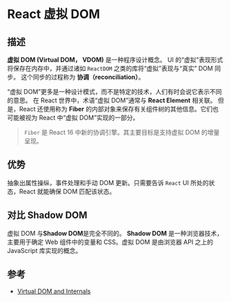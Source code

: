 # React 虚拟 DOM

## 描述

**虚拟 DOM (Virtual DOM， VDOM)** 是一种程序设计概念。
UI 的“虚拟”表现形式将保存在内存中，并通过诸如 `ReactDOM` 之类的库将“虚拟”表现与“真实” DOM 同步。
这个同步的过程称为 **协调（reconciliation）**。

“虚拟 DOM”更多是一种设计模式，而不是特定的技术，人们有时会说它表示不同的意思。
在 React 世界中，术语“虚拟 DOM”通常与 **React Element** 相关联。
但是，React 还使用称为 **Fiber** 的内部对象来保存有关组件树的其他信息。它们也可能被视为 React 中“虚拟 DOM”实现的一部分。

> `Fiber` 是 React 16 中新的协调引擎。其主要目标是支持虚拟 DOM 的增量呈现。

## 优势

抽象出属性操纵，事件处理和手动 DOM 更新。只需要告诉 `React` UI 所处的状态，React 就能确保 DOM 匹配该状态。

## 对比 Shadow DOM

虚拟 DOM 与**Shadow DOM**是完全不同的。
**Shadow DOM** 是一种浏览器技术，主要用于确定 Web 组件中的变量和 CSS。虚拟 DOM 是由浏览器 API 之上的 JavaScript 库实现的概念。

## 参考

- [Virtual DOM and Internals](https://reactjs.org/docs/faq-internals.html#what-is-react-fiber)
